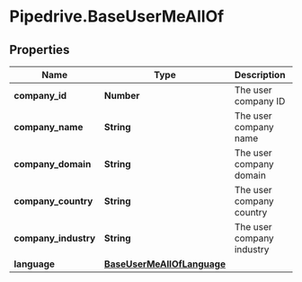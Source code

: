 # Pipedrive.BaseUserMeAllOf

## Properties

Name | Type | Description | Notes
------------ | ------------- | ------------- | -------------
**company_id** | **Number** | The user company ID | [optional] 
**company_name** | **String** | The user company name | [optional] 
**company_domain** | **String** | The user company domain | [optional] 
**company_country** | **String** | The user company country | [optional] 
**company_industry** | **String** | The user company industry | [optional] 
**language** | [**BaseUserMeAllOfLanguage**](BaseUserMeAllOfLanguage.md) |  | [optional] 


